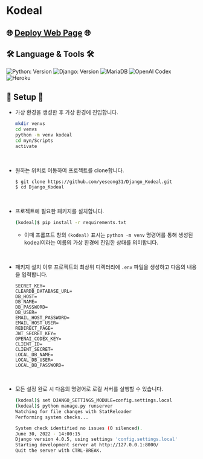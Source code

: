 # Kodeal

## 🌐 [Deploy Web Page](https://kodeal.herokuapp.com/) 🌐

## 🛠️ Language & Tools  🛠️
![Python: Version](https://img.shields.io/badge/Python-3.10.5-3776AB.svg?logo=Python&logoColor=white)
![Django: Version](https://img.shields.io/badge/Django-4.0.6-092E20.svg?logo=Django&logoColor=white)
![MariaDB](https://img.shields.io/badge/MariaDB-003545.svg?logo=MariaDB&logoColor=white)
![OpenAI Codex](https://img.shields.io/badge/OpenAI-000000.svg?logo=OpenAI&logoColor=white)
![Heroku](https://img.shields.io/badge/Heroku-430098.svg?logo=Heroku&logoColor=white)
<!--![Travis CI](https://img.shields.io/badge/TravisCI-3EAAAF.svg?logo=travis-ci&logoColor=white)-->

## 🔧 Setup 🔧

- 가상 환경을 생성한 후 가상 환경에 진입합니다.
  ```sh
  mkdir venvs
  cd venvs
  python -m venv kodeal
  cd myn/Scripts
  activate
  ```
<br>

- 원하는 위치로 이동하여 프로젝트를 clone합니다.
  ```sh
  $ git clone https://github.com/yeseong31/Django_Kodeal.git
  $ cd Django_Kodeal
  ```

<br>

- 프로젝트에 필요한 패키지를 설치합니다.
  ```sh
  (kodeal)$ pip install -r requirements.txt
  ```

  - 이때 프롬프트 창의 `(kodeal)` 표시는 `python -m venv` 명령어를 통해 생성된 kodeal이라는 이름의 가상 환경에 진입한 상태를 의미합니다. 
  
<br>

- 패키지 설치 이후 프로젝트의 최상위 디렉터리에 `.env` 파일을 생성하고 다음의 내용을 입력합니다.
  ```
  SECRET_KEY=
  CLEARDB_DATABASE_URL=
  DB_HOST=
  DB_NAME=
  DB_PASSWORD=
  DB_USER=
  EMAIL_HOST_PASSWORD=
  EMAIL_HOST_USER=
  REDIRECT_PAGE=
  JWT_SECRET_KEY=
  OPENAI_CODEX_KEY=
  CLIENT_ID=
  CLIENT_SECRET=
  LOCAL_DB_NAME=
  LOCAL_DB_USER=
  LOCAL_DB_PASSWORD=
  ```

<br>

- 모든 설정 완료 시 다음의 명령어로 로컬 서버를 실행할 수 있습니다.
  ```sh
  (kodeal)$ set DJANGO_SETTINGS_MODULE=config.settings.local
  (kodeal)$ python manage.py runserver
  Watching for file changes with StatReloader
  Performing system checks...

  System check identified no issues (0 silenced).
  June 30, 2022 - 14:00:15
  Django version 4.0.5, using settings 'config.settings.local'
  Starting development server at http://127.0.0.1:8000/
  Quit the server with CTRL-BREAK.
  ```

